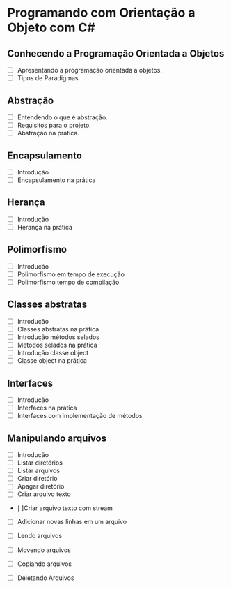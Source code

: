 # Programando com Orientação a Objeto com C#

## Conhecendo a Programação Orientada a Objetos
- [ ] Apresentando a programação orientada a objetos.
- [ ] Tipos de Paradigmas.

## Abstração
- [ ] Entendendo o que é abstração.
- [ ] Requisitos para o projeto.
- [ ] Abstração na prática.

## Encapsulamento
- [ ] Introdução 
- [ ] Encapsulamento na prática

## Herança
- [ ] Introdução
- [ ] Herança na prática

## Polimorfismo
- [ ] Introdução
- [ ] Polimorfismo em tempo de execução
- [ ] Polimorfismo tempo de compilação

## Classes abstratas
- [ ] Introdução
- [ ] Classes abstratas na prática
- [ ] Introdução métodos selados
- [ ] Metodos selados na prática
- [ ] Introdução classe object
- [ ] Classe object na prática

## Interfaces
- [ ] Introdução
- [ ] Interfaces na prática
- [ ] Interfaces com implementação de métodos

## Manipulando arquivos
- [ ] Introdução
- [ ] Listar diretórios
- [ ] Listar arquivos
- [ ] Criar diretório
- [ ] Apagar diretório
- [ ] Criar arquivo texto
- [ ]Criar arquivo texto com stream
- [ ] Adicionar novas linhas em um arquivo
- [ ] Lendo arquivos
- [ ] Movendo arquivos
- [ ] Copiando arquivos
- [ ] Deletando Arquivos

